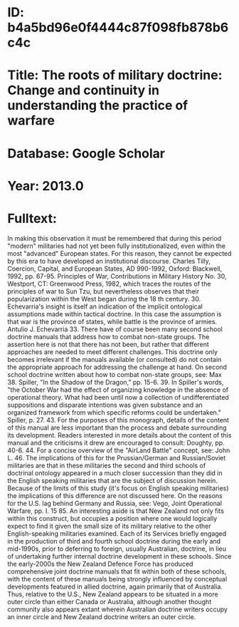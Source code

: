 # ID: b4a5bd96e0f4444c87f098fb878b6c4c
# Title: The roots of military doctrine: Change and continuity in understanding the practice of warfare
# Database: Google Scholar
# Year: 2013.0
# Fulltext:
In making this observation it must be remembered that during this period "modern" militaries had not yet been fully institutionalized, even within the most "advanced" European states.
For this reason, they cannot be expected by this era to have developed an institutional discourse.
Charles Tilly, Coercion,  Capital, and European States, AD 990-1992, Oxford: Blackwell, 1992, pp.
67-95.
 Principles of War, Contributions in Military History No.
30, Westport, CT: Greenwood Press, 1982, which traces the routes of the principles of war to Sun Tzu, but nevertheless observes that their popularization within the West began during the 18 th century.
30.
Echevarria's insight is itself an indication of the implicit ontological assumptions made within tactical doctrine.
In this case the assumption is that war is the province of states, while battle is the province of armies.
Antulio J. Echevarria  33.
There have of course been many second school doctrine manuals that address how to combat non-state groups.
The assertion here is not that there has not been, but rather that different approaches are needed to meet different challenges.
This doctrine only becomes irrelevant if the manuals available (or consulted) do not contain the appropriate approach for addressing the challenge at hand.
On second school doctrine written about how to combat non-state groups, see: Max 38.
Spiller, "In the Shadow of the Dragon," pp.
15-6.
  39.
In Spiller's words, "the October War had the effect of organizing knowledge in the absence of operational theory.
What had been until now a collection of undifferentiated suppositions and disparate intentions was given substance and an organized framework from which specific reforms could be undertaken."
Spiller, p. 27.
43.
For the purposes of this monograph, details of the content of this manual are less important than the process and debate surrounding its development.
Readers interested in more details about the content of this manual and the criticisms it drew are encouraged to consult: Doughty, pp.
40-6.
  44.
For a concise overview of the "AirLand Battle" concept, see: John L. 46.
The implications of this for the Prussian/German and Russian/Soviet militaries are that in these militaries the second and third schools of doctrinal ontology appeared in a much closer succession than they did in the English speaking militaries that are the subject of discussion herein.
Because of the limits of this study (it's focus on English speaking militaries) the implications of this difference are not discussed here.
On the reasons for the U.S. lag behind Germany and Russia, see: Vego, Joint Operational Warfare, pp.
I. 15  85.
An interesting aside is that New Zealand not only fits within this construct, but occupies a position where one would logically expect to find it given the small size of its military relative to the other English-speaking militaries examined.
Each of its Services briefly engaged in the production of third and fourth school doctrine during the early and mid-1990s, prior to deferring to foreign, usually Australian, doctrine, in lieu of undertaking further internal doctrine development in these schools.
Since the early-2000s the New Zealand Defence Force has produced comprehensive joint doctrine manuals that fit within both of these schools, with the content of these manuals being strongly influenced by conceptual developments featured in allied doctrine, again primarily that of Australia.
Thus, relative to the U.S., New Zealand appears to be situated in a more outer circle than either Canada or Australia, although another thought community also appears extant wherein Australian doctrine writers occupy an inner circle and New Zealand doctrine writers an outer circle.